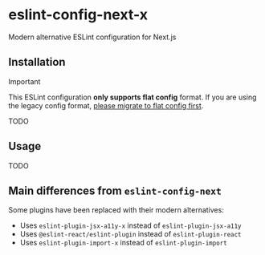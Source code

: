# eslint-config-next-x
Modern alternative ESLint configuration for Next.js

## Installation

> [!IMPORTANT]  
> This ESLint configuration **only supports flat config** format. If you are using the legacy config format, [please migrate to flat config first](https://eslint.org/docs/latest/use/configure/migration-guide).

TODO

## Usage

TODO

## Main differences from `eslint-config-next`

Some plugins have been replaced with their modern alternatives:
- Uses `eslint-plugin-jsx-a11y-x` instead of `eslint-plugin-jsx-a11y`
- Uses `@eslint-react/eslint-plugin` instead of `eslint-plugin-react`
- Uses `eslint-plugin-import-x` instead of `eslint-plugin-import`